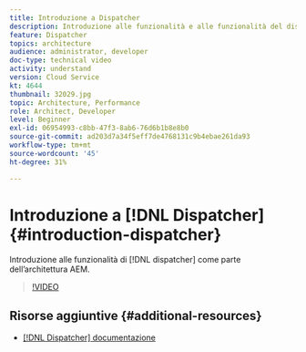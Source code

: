 ```yaml
---
title: Introduzione a Dispatcher
description: Introduzione alle funzionalità e alle funzionalità del dispatcher come parte dell’architettura AEM.
feature: Dispatcher
topics: architecture
audience: administrator, developer
doc-type: technical video
activity: understand
version: Cloud Service
kt: 4644
thumbnail: 32029.jpg
topic: Architecture, Performance
role: Architect, Developer
level: Beginner
exl-id: 06954993-c8bb-47f3-8ab6-76d6b1b8e8b0
source-git-commit: ad203d7a34f5eff7de4768131c9b4ebae261da93
workflow-type: tm+mt
source-wordcount: '45'
ht-degree: 31%

---
```


# Introduzione a [!DNL Dispatcher] {#introduction-dispatcher}

Introduzione alle funzionalità di [!DNL dispatcher] come parte dell’architettura AEM.

>[!VIDEO](https://video.tv.adobe.com/v/32029/?quality=12&learn=on)

## Risorse aggiuntive {#additional-resources}

* [[!DNL Dispatcher] documentazione](https://experienceleague.adobe.com/docs/experience-manager-dispatcher/using/dispatcher.html?lang=it)

